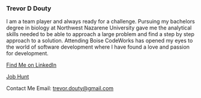 ### Trevor D Douty
I am a team player and always ready for a challenge. Pursuing my bachelors degree in biology at Northwest Nazarene University gave me the analytical skills needed to be able to approach a large problem and find a step by step approach to a solution. Attending Boise CodeWorks has opened my eyes to the world of software development where I have found a love and passion for development.

[Find Me on LinkedIn](https://www.linkedin.com/in/trevor-douty-48b2a1201)

[Job Hunt](https://docs.google.com/spreadsheets/d/1yTD02cMneZQIaAyJFlGz_MQ-SemNDi4MG6ltIvAaINo/edit#gid=0)

Contact Me
Email: trevor.douty@gmail.com


<!--
**TrevorDouty/TrevorDouty** is a ✨ _special_ ✨ repository because its `README.md` (this file) appears on your GitHub profile.

Here are some ideas to get you started:

- 🔭 I’m currently working on ...
- 🌱 I’m currently learning ...
- 👯 I’m looking to collaborate on ...
- 🤔 I’m looking for help with ...
- 💬 Ask me about ...
- 📫 How to reach me: ...
- 😄 Pronouns: ...
- ⚡ Fun fact: ...
-->
